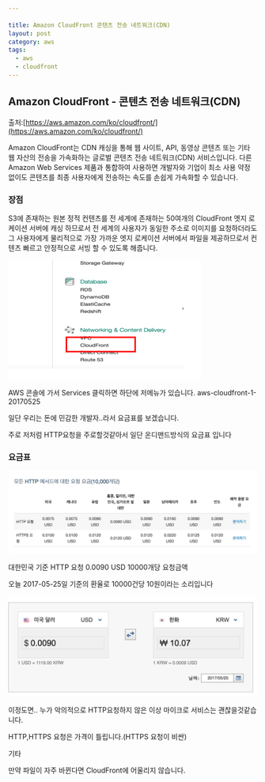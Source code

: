 ```yaml
---

title: Amazon CloudFront 콘텐츠 전송 네트워크(CDN)
layout: post 
category: aws 
tags: 
  - aws
  - cloudfront
---
```


Amazon CloudFront - 콘텐츠 전송 네트워크(CDN)
---------------------------------------------

출처:[https://aws.amazon.com/ko/cloudfront/](https://aws.amazon.com/ko/cloudfront/)

Amazon CloudFront는 CDN 캐싱을 통해 웹 사이트, API, 동영상 콘텐츠 또는 기타 웹 자산의 전송을 가속화하는 글로벌 콘텐츠 전송 네트워크(CDN) 서비스입니다. 다른 Amazon Web Services 제품과 통합하여 사용하면 개발자와 기업이 최소 사용 약정 없이도 콘텐츠를 최종 사용자에게 전송하는 속도를 손쉽게 가속화할 수 있습니다.

### 장점

S3에 존재하는 원본 정적 컨텐츠를 전 세계에 존재하는 50여개의 CloudFront 엣지 로케이션 서버에 캐싱 하므로서 전 세계의 사용자가 동일한 주소로 이미지를 요청하더라도 그 사용자에게 물리적으로 가장 가까운 엣지 로케이션 서버에서 파일을 제공하므로서 컨텐츠 빠르고 안정적으로 서빙 할 수 있도록 해줍니다.

![cloudFront](/assets/imgs/2017/06/25/aws-cloudfront-1-20170525.png)

AWS 콘솔에 가서 Services 클릭하면 하단에 저메뉴가 있습니다. aws-cloudfront-1-20170525

일단 우리는 돈에 민감한 개발자..라서 요금표를 보겠습니다.

주로 저처럼 HTTP요청을 주로할것같아서 일단 온디맨드방식의 요금표 입니다

### 요금표

![cloudFront-요금표](/assets/imgs/2017/06/25/aws-cloudfront-2-20170525.png)

대한민국 기준 HTTP 요청 0.0090 USD 10000개당 요청금액

오늘 2017-05-25일 기준의 환율로 10000건당 10원이라는 소리입니다

![cloudFront-요금표](/assets/imgs/2017/06/25/aws-cloudfront-3-20170525.png)

이정도면.. 누가 악의적으로 HTTP요청하지 않은 이상 마이크로 서비스는 괜찮을것같습니다.

HTTP,HTTPS 요청은 가격이 틀립니다.(HTTPS 요청이 비싼)

기타

만약 파일이 자주 바뀐다면 CloudFront에 어울리지 않습니다.
